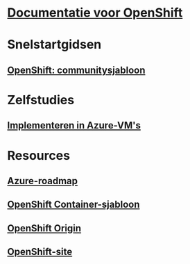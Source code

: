 # [Documentatie voor OpenShift](index.md)
# Snelstartgidsen
## [OpenShift: communitysjabloon](https://azure.microsoft.com/en-us/resources/templates/openshift-origin-rhel/)
# Zelfstudies
## [Implementeren in Azure-VM's](/azure/virtual-machines/linux/openshift-get-started)
# Resources
## [Azure-roadmap](https://azure.microsoft.com/roadmap/)
## [OpenShift Container-sjabloon](https://github.com/Microsoft/openshift-container-platform)
## [OpenShift Origin](https://docs.openshift.org/latest/getting_started/index.html)
## [OpenShift-site](https://docs.openshift.org/latest/welcome/index.html)
